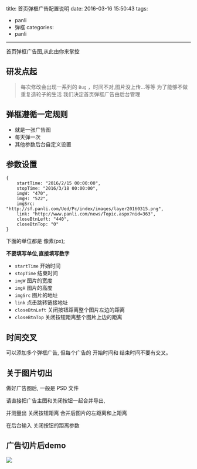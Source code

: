 title: 首页弹框广告配置说明
date: 2016-03-16 15:50:43
tags:
  - panli
  - 弹框
categories:
  - panli
---


首页弹框广告图,从此由你来掌控


## 研发点起

> 每次修改会出现一系列的 `Bug` ，时间不对,图片没上传...等等
> 为了能够不做重复造轮子的生活
> 我们决定首页弹框广告由后台管理


## 弹框遵循一定规则

- 就是一张广告图
- 每天弹一次
- 其他参数后台自定义设置


## 参数设置

```
{ 
    startTime: "2016/2/15 00:00:00", 
    stopTime: "2016/3/18 00:00:00", 
    imgW: "470", 
    imgH: "522", 
    imgSrc: "http://sf.panli.com/Ued/Pc/index/images/layer20160315.png", 
    link: "http://www.panli.com/news/Topic.aspx?nid=363", 
    closeBtnLeft: "440",
    closeBtnTop: "0" 
}
```

下面的单位都是 像素(px); 

**不要填写单位,直接填写数字**

- `startTime` 开始时间
- `stopTime`  结束时间
- `imgW`  图片的宽度
- `imgH`  图片的高度
- `imgSrc`  图片的地址
- `link`  点击跳转链接地址
- `closeBtnLeft`  关闭按钮距离整个图片左边的距离
- `closeBtnTop`  关闭按钮距离整个图片上边的距离

## 时间交叉

可以添加多个弹框广告, 但每个广告的 开始时间和 结束时间不要有交叉。


## 关于图片切出

做好广告图后, 一般是 PSD 文件 

请直接把广告主图和关闭按钮一起合并导出, 

并测量出 关闭按钮距离 合并后图片的左距离和上距离

在后台输入 关闭按钮的距离参数

## 广告切片后demo

![](http://sf.panli.com/Ued/Pc/index/images/layer20160315.png)





